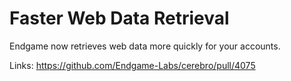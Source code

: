 # Faster Web Data Retrieval

Endgame now retrieves web data more quickly for your accounts.

Links:
https://github.com/Endgame-Labs/cerebro/pull/4075
